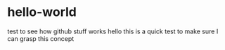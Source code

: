 # hello-world
test to see how github stuff works
hello this is a quick test to make sure I can grasp this concept
